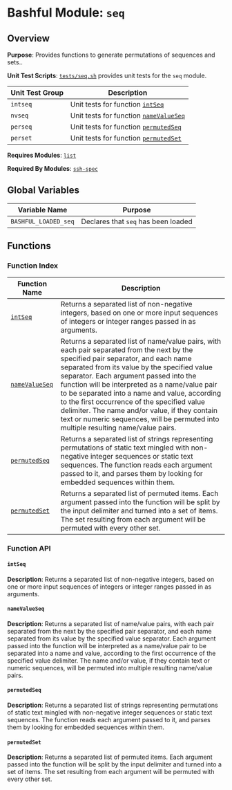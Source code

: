 # Bashful Module: `seq`

## Overview

**Purpose**: Provides functions to generate permutations of sequences and sets..

**Unit Test Scripts**: [`tests/seq.sh`](../../tests/seq.sh) provides unit tests for the `seq` module. 

Unit Test Group | Description
--------------- | -----------
`intseq` | Unit tests for function [`intSeq`](#intseq)
`nvseq` | Unit tests for function [`nameValueSeq`](#namevalueseq)
`perseq` | Unit tests for function [`permutedSeq`](#permutedseq)
`perset` | Unit tests for function [`permutedSet`](#permutedset)

**Requires Modules**: [`list`](./list.md)

**Required By Modules**: [`ssh-spec`](./ssh-spec.md)

## Global Variables

Variable Name | Purpose
------------- | -------
<a name='bashful_loaded_seq'></a>`BASHFUL_LOADED_seq` | Declares that `seq` has been loaded

## Functions

### Function Index

Function Name | Description
------------- | -----------
[`intSeq`](#intseq) | Returns a separated list of non-negative integers, based on one or more input sequences of integers or integer ranges passed in as arguments.
[`nameValueSeq`](#namevalueseq) | Returns a separated list of name/value pairs, with each pair separated from the next by the specified pair separator, and each name separated from its value by the specified value separator.  Each argument passed into the function will be interpreted as a name/value pair to be separated into a name and value, according to the first occurrence of the specified value delimiter.  The name and/or value, if they contain text or numeric sequences, will be permuted into multiple resulting name/value pairs.
[`permutedSeq`](#permutedseq) | Returns a separated list of strings representing permutations of static text mingled with non-negative integer sequences or static text sequences.  The function reads each argument passed to it, and parses them by looking for embedded sequences within them.
[`permutedSet`](#permutedset) | Returns a separated list of permuted items.  Each argument passed into the function will be split by the input delimiter and turned into a set of items.  The set resulting from each argument will be permuted with every other set.

### Function API

#### `intSeq`

**Description**: Returns a separated list of non-negative integers, based on one or more input sequences of integers or integer ranges passed in as arguments. 

#### `nameValueSeq`

**Description**: Returns a separated list of name/value pairs, with each pair separated from the next by the specified pair separator, and each name separated from its value by the specified value separator.  Each argument passed into the function will be interpreted as a name/value pair to be separated into a name and value, according to the first occurrence of the specified value delimiter.  The name and/or value, if they contain text or numeric sequences, will be permuted into multiple resulting name/value pairs.

#### `permutedSeq`

**Description**: Returns a separated list of strings representing permutations of static text mingled with non-negative integer sequences or static text sequences.  The function reads each argument passed to it, and parses them by looking for embedded sequences within them.

#### `permutedSet`

**Description**: Returns a separated list of permuted items.  Each argument passed into the function will be split by the input delimiter and turned into a set of items.  The set resulting from each argument will be permuted with every other set.
